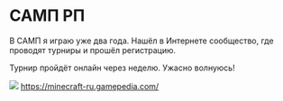 <html>
    <h1>САМП РП</h1>
    <p>В САМП я играю уже два года. Нашёл в Интернете сообщество, где проводят турниры и прошёл регистрацию.</p>
    <p>Турнир пройдёт онлайн через неделю. Ужасно волнуюсь!</p>
    <img src="https://pm1.narvii.com/6702/936dc7f382aa209d593215758c0a5d410146788b_00.jpg"/>
    </html><a href="url">https://minecraft-ru.gamepedia.com/</a>
